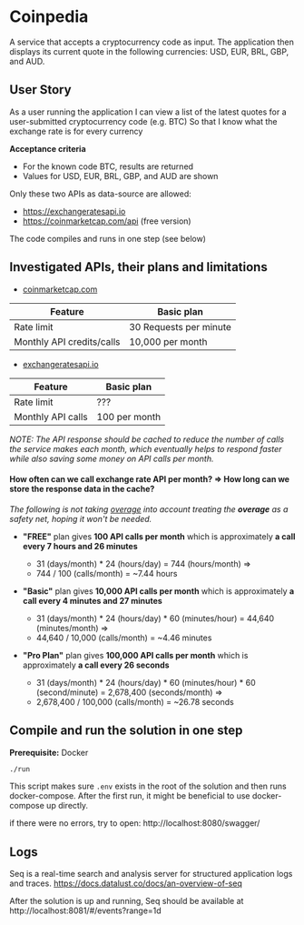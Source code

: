 # Coinpedia

A service that accepts a cryptocurrency code as input. The application then displays its current quote in the following currencies: USD, EUR, BRL, GBP, and AUD.

## User Story
As a user running the application
I can view a list of the latest quotes for a user-submitted cryptocurrency code (e.g. BTC)
So that I know what the exchange rate is for every currency

**Acceptance criteria**
- For the known code BTC, results are returned
- Values for USD, EUR, BRL, GBP, and AUD are shown

Only these two APIs as data-source are allowed:
- https://exchangeratesapi.io
- https://coinmarketcap.com/api (free version)

The code compiles and runs in one step (see below)

## Investigated APIs, their plans and limitations
- [coinmarketcap.com](https://coinmarketcap.com/api/pricing/)

| Feature    | Basic plan |
| -------- | ------- |
| Rate limit | 30 Requests per minute |
| Monthly API credits/calls | 10,000 per month |


- [exchangeratesapi.io](https://manage.exchangeratesapi.io/plan)

| Feature    | Basic plan |
| -------- | ------- |
| Rate limit | ??? |
| Monthly API calls | 100 per month |


*NOTE: The API response should be cached to reduce the number of calls the service makes each month, which eventually helps to respond faster while also saving some money on API calls per month.*


#### How often can we call exchange rate API per month? => How long can we store the response data in the cache?
*The following is not taking [overage](https://exchangeratesapi.io/documentation/#billing-overages) into account treating the **overage** as a safety net, hoping it won't be needed.*

- **"FREE"** plan gives **100 API calls per month** which is approximately **a call every 7 hours and 26 minutes**
  - 31 (days/month) * 24 (hours/day) = 744 (hours/month) ⇒
  - 744 / 100 (calls/month) = ~7.44 hours

- **"Basic"** plan gives **10,000 API calls per month** which is approximately **a call every 4 minutes and 27 minutes**
  - 31 (days/month) * 24 (hours/day) * 60 (minutes/hour) = 44,640 (minutes/month) ⇒
  - 44,640 / 10,000 (calls/month) = ~4.46 minutes

- **"Pro Plan"** plan gives **100,000 API calls per month** which is approximately **a call every 26 seconds**
  - 31 (days/month) * 24 (hours/day) * 60 (minutes/hour) * 60 (second/minute) = 2,678,400 (seconds/month) ⇒
  - 2,678,400 / 100,000 (calls/month) = ~26.78 seconds


## Compile and run the solution in one step
**Prerequisite:** Docker
```bash
./run
```
This script makes sure `.env` exists in the root of the solution and then runs docker-compose.
After the first run, it might be beneficial to use docker-compose up directly.

if there were no errors, try to open:
http://localhost:8080/swagger/


## Logs
Seq is a real-time search and analysis server for structured application logs and traces.
https://docs.datalust.co/docs/an-overview-of-seq

After the solution is up and running, Seq should be available at http://localhost:8081/#/events?range=1d
